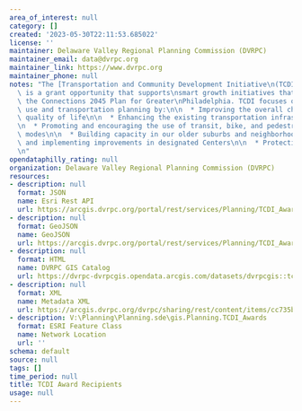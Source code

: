 ```yaml
---
area_of_interest: null
category: []
created: '2023-05-30T22:11:53.685022'
license: ''
maintainer: Delaware Valley Regional Planning Commission (DVRPC)
maintainer_email: data@dvrpc.org
maintainer_link: https://www.dvrpc.org
maintainer_phone: null
notes: "The [Transportation and Community Development Initiative\n(TCDI)](https://www.dvrpc.org/TCDI/)\
  \ is a grant opportunity that supports\nsmart growth initiatives that implement\
  \ the Connections 2045 Plan for Greater\nPhiladelphia. TCDI focuses on linking land\
  \ use and transportation planning by:\n\n  * Improving the overall character and\
  \ quality of life\n\n  * Enhancing the existing transportation infrastructure capacity\n\
  \n  * Promoting and encouraging the use of transit, bike, and pedestrian transportation\
  \ modes\n\n  * Building capacity in our older suburbs and neighborhoods\n\n  * Reinforcing\
  \ and implementing improvements in designated Centers\n\n  * Protecting our environment\n\
  \n"
opendataphilly_rating: null
organization: Delaware Valley Regional Planning Commission (DVRPC)
resources:
- description: null
  format: JSON
  name: Esri Rest API
  url: https://arcgis.dvrpc.org/portal/rest/services/Planning/TCDI_Awards/FeatureServer/0
- description: null
  format: GeoJSON
  name: GeoJSON
  url: https://arcgis.dvrpc.org/portal/rest/services/Planning/TCDI_Awards/FeatureServer/0/query?where=1=1&outsr=4326&outfields=*&f=geojson
- description: null
  format: HTML
  name: DVRPC GIS Catalog
  url: https://dvrpc-dvrpcgis.opendata.arcgis.com/datasets/dvrpcgis::tcdi-award-recipients
- description: null
  format: XML
  name: Metadata XML
  url: https://arcgis.dvrpc.org/dvrpc/sharing/rest/content/items/cc735bd9dab94bbb9b2fa8f6e2ce103c/info/metadata/metadata.xml?format=default
- description: V:\Planning\Planning.sde\gis.Planning.TCDI_Awards
  format: ESRI Feature Class
  name: Network Location
  url: ''
schema: default
source: null
tags: []
time_period: null
title: TCDI Award Recipients
usage: null
---
```

